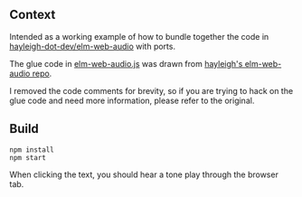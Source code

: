 ## Context
Intended as a working example of how to bundle together the code in [hayleigh-dot-dev/elm-web-audio](https://package.elm-lang.org/packages/hayleigh-dot-dev/elm-web-audio/latest/) with ports.

The glue code in [elm-web-audio.js](src/js/elm-web-audio.js) was drawn from [hayleigh's elm-web-audio repo](https://github.com/hayleigh-dot-dev/elm-web-audio/blob/38d7fcdd64baa489b2f844394e7d678132a7b0ce/src/elm-web-audio.js).

I removed the code comments for brevity, so if you are trying to hack on the glue code and need more information, please refer to the original.

## Build

```
npm install
npm start
```

When clicking the text, you should hear a tone play through the browser tab.
